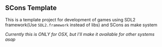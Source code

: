 SCons Template
----

This is a template project for development of games using SDL2 framework(Use `SDL2.framework` instead of libs) and SCons as make system

*Currently this is ONLY for OSX, but I'll make it available for other systems asap*
